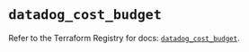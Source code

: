 # `datadog_cost_budget`

Refer to the Terraform Registry for docs: [`datadog_cost_budget`](https://registry.terraform.io/providers/datadog/datadog/3.71.0/docs/resources/cost_budget).
